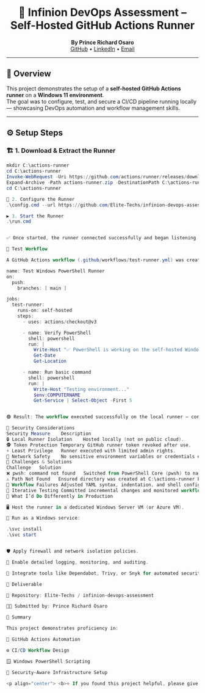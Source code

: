 <h1 align="center">🚀 Infinion DevOps Assessment – Self-Hosted GitHub Actions Runner</h1>

<p align="center">
  <b>By Prince Richard Osaro</b>  
  <br/>
  <a href="https://github.com/Elite-Techs">GitHub</a> • 
  <a href="https://linkedin.com/in/prince-richard-o">LinkedIn</a> • 
  <a href="mailto:princerichard547@gmail.com">Email</a>
</p>

---

## 🧩 Overview
This project demonstrates the setup of a **self-hosted GitHub Actions runner** on a **Windows 11 environment**.  
The goal was to configure, test, and secure a CI/CD pipeline running locally — showcasing DevOps automation and workflow management skills.

---

## ⚙️ Setup Steps

### 🏗️ 1. Download & Extract the Runner
```powershell
mkdir C:\actions-runner
cd C:\actions-runner
Invoke-WebRequest -Uri https://github.com/actions/runner/releases/download/v2.329.0/actions-runner-win-x64-2.329.0.zip -OutFile actions-runner.zip
Expand-Archive -Path actions-runner.zip -DestinationPath C:\actions-runner
cd C:\actions-runner

🔗 2. Configure the Runner
.\config.cmd --url https://github.com/Elite-Techs/infinion-devops-assessment --token <your_token_here>

▶️ 3. Start the Runner
.\run.cmd


✅ Once started, the runner connected successfully and began listening for jobs from GitHub.

🚀 Test Workflow

A GitHub Actions workflow (.github/workflows/test-runner.yml) was created to validate the runner setup.

name: Test Windows PowerShell Runner
on:
  push:
    branches: [ main ]

jobs:
  test-runner:
    runs-on: self-hosted
    steps:
      - uses: actions/checkout@v3

      - name: Verify PowerShell
        shell: powershell
        run: |
          Write-Host "✅ PowerShell is working on the self-hosted Windows runner."
          Get-Date
          Get-Location

      - name: Run basic command
        shell: powershell
        run: |
          Write-Host "Testing environment..."
          $env:COMPUTERNAME
          Get-Service | Select-Object -First 5


🟢 Result: The workflow executed successfully on the local runner — confirming that setup, permissions, and job execution were properly configured.

🔐 Security Considerations
Security Measure	Description
🔒 Local Runner Isolation	Hosted locally (not on public cloud).
🕵️ Token Protection	Temporary GitHub runner token revoked after use.
⚡ Least Privilege	Runner executed with limited admin rights.
🧱 Network Safety	No sensitive environment variables or credentials exposed.
🧠 Challenges & Solutions
Challenge	Solution
❌ pwsh: command not found	Switched from PowerShell Core (pwsh) to native Windows PowerShell.
⚠️ Path Not Found	Ensured directory was created at C:\actions-runner before configuration.
🧩 Workflow Failures	Adjusted YAML syntax, indentation, and shell configuration.
🔁 Iterative Testing	Committed incremental changes and monitored workflow logs via GitHub Actions.
🧭 What I’d Do Differently in Production

🖥️ Host the runner in a dedicated Windows Server VM (or Azure VM).

🧰 Run as a Windows service:

.\svc install
.\svc start


🛡️ Apply firewall and network isolation policies.

🧾 Enable detailed logging, monitoring, and auditing.

🧮 Integrate tools like Dependabot, Trivy, or Snyk for automated security scanning.

🧾 Deliverable

🔗 Repository: Elite-Techs / infinion-devops-assessment

👨‍💻 Submitted by: Prince Richard Osaro

🏁 Summary

This project demonstrates proficiency in:

🧠 GitHub Actions Automation

⚙️ CI/CD Workflow Design

🪟 Windows PowerShell Scripting

🔐 Security-Aware Infrastructure Setup

<p align="center"> <b>⭐ If you found this project helpful, please give it a star!</b><br/> 💬 <i>Open to DevOps, IT Support, and Cybersecurity collaborations.</i> </p> ```